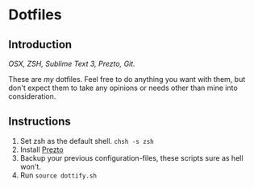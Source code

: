 # Dotfiles

## Introduction

*OSX, ZSH, Sublime Text 3, Prezto, Git.*

These are *my* dotfiles. Feel free to do anything you want with them,
but don't expect them to take any opinions or needs other than mine into consideration.

## Instructions

1. Set zsh as the default shell. `chsh -s zsh`
2. Install [Prezto](https://github.com/sorin-ionescu/prezto)
3. Backup your previous configuration-files, these scripts sure as hell won't.
4. Run `source dottify.sh`
